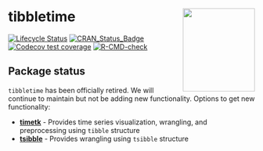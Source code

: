 
<!-- README.md is generated from README.Rmd. Please edit that file -->

# tibbletime <img src="man/figures/tibbletime-logo.png" width="147" height="170" align="right" />

<!-- badges: start -->

[![Lifecycle
Status](https://img.shields.io/badge/lifecycle-retired-orange.svg)](https://www.tidyverse.org/lifecycle/)
[![CRAN_Status_Badge](http://www.r-pkg.org/badges/version/tibbletime)](https://cran.r-project.org/package=tibbletime)
[![Codecov test
coverage](https://codecov.io/gh/business-science/tibbletime/branch/master/graph/badge.svg)](https://codecov.io/gh/business-science/tibbletime?branch=master)
[![R-CMD-check](https://github.com/business-science/tibbletime/actions/workflows/R-CMD-check.yaml/badge.svg)](https://github.com/business-science/tibbletime/actions/workflows/R-CMD-check.yaml)
<!-- badges: end -->

## Package status

`tibbletime` has been officially retired. We will continue to maintain
but not be adding new functionality. Options to get new functionality:

- [**timetk**](https://business-science.github.io/timetk/index.html) -
  Provides time series visualization, wrangling, and preprocessing using
  `tibble` structure
- [**tsibble**](https://github.com/tidyverts/tsibble) - Provides
  wrangling using `tsibble` structure
